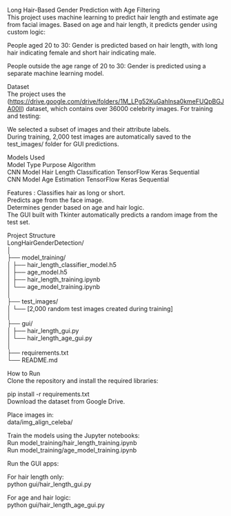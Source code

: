 Long Hair-Based Gender Prediction with Age Filtering  
This project uses machine learning to predict hair length and estimate age from facial images. Based on age and hair length, it predicts gender using custom logic:  

People aged 20 to 30: Gender is predicted based on hair length, with long hair indicating female and short hair indicating male.  

People outside the age range of 20 to 30: Gender is predicted using a separate machine learning model.  

Dataset  
The project uses the (https://drive.google.com/drive/folders/1M_LPg52KuGahlnsa0kmeFUQpBGJA00ll) dataset, which contains over 36000 celebrity images. For training and testing: 

We selected a subset of images and their attribute labels.  
During training, 2,000 test images are automatically saved to the test_images/ folder for GUI predictions.  

Models Used  
Model Type    Purpose                           Algorithm  
CNN Model    Hair Length Classification      TensorFlow Keras Sequential  
CNN Model    Age Estimation                  TensorFlow Keras Sequential  

Features :
Classifies hair as long or short.  
Predicts age from the face image.  
Determines gender based on age and hair logic.  
The GUI built with Tkinter automatically predicts a random image from the test set.  

Project Structure  
LongHairGenderDetection/  
│  
├── model_training/  
│   ├── hair_length_classifier_model.h5  
│   ├── age_model.h5  
│   ├── hair_length_training.ipynb  
│   └── age_model_training.ipynb  
│  
├── test_images/  
│   └── [2,000 random test images created during training]  
│  
├── gui/  
│   ├── hair_length_gui.py  
│   └── hair_length_age_gui.py  
│  
├── requirements.txt  
└── README.md  

How to Run  
Clone the repository and install the required libraries:  

pip install -r requirements.txt  
Download the dataset from Google Drive.  

Place images in:  
data/img_align_celeba/  

Train the models using the Jupyter notebooks:  
Run model_training/hair_length_training.ipynb  
Run model_training/age_model_training.ipynb  

Run the GUI apps:  

For hair length only:  
python gui/hair_length_gui.py  

For age and hair logic:  
python gui/hair_length_age_gui.py  
